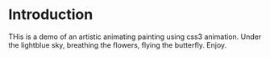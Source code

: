 # Introduction
THis is a demo of an artistic animating painting using css3 animation. Under the lightblue sky, breathing the flowers, flying the butterfly. Enjoy.


